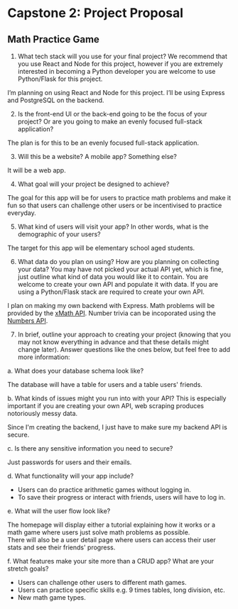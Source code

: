 # Capstone 2: Project Proposal

## Math Practice Game

1. What tech stack will you use for your final project? We recommend that you use React and Node for this project, however if you are extremely interested in becoming a Python developer you are welcome to use Python/Flask for this project.

I’m planning on using React and Node for this project. I’ll be using Express and PostgreSQL on the backend.

2. Is the front-end UI or the back-end going to be the focus of your project? Or are you going to make an evenly focused full-stack application?

The plan is for this to be an evenly focused full-stack application.

3.  Will this be a website? A mobile app? Something else?

It will be a web app.

4. What goal will your project be designed to achieve?

The goal for this app will be for users to practice math problems and make it fun so that users can challenge other users or be incentivised to practice everyday.

5. What kind of users will visit your app? In other words, what is the demographic of your users?

The target for this app will be elementary school aged students.

6. What data do you plan on using? How are you planning on collecting your data? You may have not picked your actual API yet, which is fine, just outline what kind of data you would like it to contain. You are welcome to create your own API and populate it with data. If you are using a Python/Flask stack are required to create your own API.

I plan on making my own backend with Express. Math problems will be provided by the [xMath API](https://x-math.herokuapp.com/).  Number trivia can be incoporated using the [Numbers API](http://numbersapi.com/).

7. In brief, outline your approach to creating your project (knowing that you may not know everything in advance and that these details might change later). Answer questions like the ones below, but feel free to add more information:

a. What does your database schema look like?

The database will have a table for users and a table users' friends.

b. What kinds of issues might you run into with your API? This is especially important if you are creating your own API, web scraping produces notoriously messy data.

Since I'm creating the backend, I just have to make sure my backend API is secure.

c. Is there any sensitive information you need to secure?

Just passwords for users and their emails.

d. What functionality will your app include?

-   Users can do practice arithmetic games without logging in.
-   To save their progress or interact with friends, users will have to log in.

e. What will the user flow look like?

The homepage will display either a tutorial explaining how it works or a math game where users just solve math problems as possible.  
There will also be a user detail page where users can access their user stats and see their friends' progress.

f. What features make your site more than a CRUD app? What are your stretch goals?

-   Users can challenge other users to different math games.
-   Users can practice specific skills e.g. 9 times tables, long division, etc.
-   New math game types.
